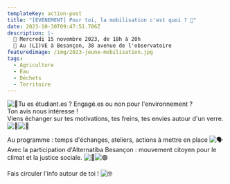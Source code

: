 ```yaml
---
templateKey: action-post
title: "[ÉVÉNEMENT] Pour toi, la mobilisation c'est quoi ? 👊"
date: 2023-10-30T09:47:51.706Z
description: |-
  📅 Mercredi 15 novembre 2023, de 18h à 20h
  📍 Au (LI)VE à Besançon, 38 avenue de l'observatoire
featuredimage: /img/2023-jeune-mobilisation.jpg
tags:
  - Agriculture
  - Eau
  - Déchets
  - Territoire
---
```

<!--StartFragment-->

![🙋](https://static.xx.fbcdn.net/images/emoji.php/v9/td5/1.5/16/1f64b.png)Tu es étudiant.es ? Engagé.es ou non pour l'environnement ?\
Ton avis nous intéresse !\
Viens échanger sur tes motivations, tes freins, tes envies autour d'un verre. ![🧃](https://static.xx.fbcdn.net/images/emoji.php/v9/t1a/1.5/16/1f9c3.png)![🥨](https://static.xx.fbcdn.net/images/emoji.php/v9/tac/1.5/16/1f968.png)

Au programme : temps d'échanges, ateliers, actions à mettre en place ![🗣](https://static.xx.fbcdn.net/images/emoji.php/v9/t54/1.5/16/1f5e3.png)\
Avec la participation d'Alternatiba Besançon : mouvement citoyen pour le climat et la justice sociale. ![👊](https://static.xx.fbcdn.net/images/emoji.php/v9/td2/1.5/16/1f44a.png)![🟢](https://static.xx.fbcdn.net/images/emoji.php/v9/t55/1.5/16/1f7e2.png)

Fais circuler l'info autour de toi ! ![🤓](https://static.xx.fbcdn.net/images/emoji.php/v9/tc/1.5/16/1f913.png)

<!--EndFragment-->